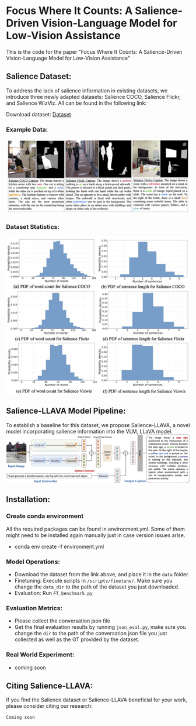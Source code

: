 # Focus Where It Counts: A Salience-Driven Vision-Language Model for Low-Vision Assistance

This is the code for the paper "Focus Where It Counts: A Salience-Driven Vision-Language Model for Low-Vision Assistance"


## Salience Dataset:
To address the lack of salience information in existing datasets, we introduce three newly adapted datasets: Salience COCO, Salience Flickr, and Salience WizViz. All can be found in the following link:

Download dataset: <a href="https://drive.google.com/file/d/13YiuT3m2K8EP31HJkA9Gmx26AGyBTqpO/view?usp=sharing" target="_blank">Dataset</a>
### Example Data:
![Example Image](images/datacomparison.jpg)
### Dataset Statistics:
![Example Image](images/datadistribution.jpg)


## Salience-LLAVA Model Pipeline:
To establish a baseline for this dataset, we propose Salience-LLAVA, a novel model incorporating salience information into the VLM, LLaVA model.
![Example Image](images/pipeline.jpg)

## Installation: 
### Create conda environment 
All the required packages can be found in environment.yml. Some of them might need to be installed again manually just in case version issues arise.
- conda env create -f environment.yml

### Model Operations:
- Download the dataset from the link above, and place it in the `data` folder.
- Finetuning: Execute scripts in `/scripts/finetune/`. Make sure you change the `data_dir` to the path of the dataset you just downloaded.
- Evaluation: Run `FT_benchmark.py`

### Evaluation Metrics:
- Please collect the conversation json file
- Get the final evaluation results by running `json_eval.py`, make sure you change the `dir` to the path of the conversation json file you just collected as well as the GT provided by the dataset.

### Real World Experiment:
- coming soon


## Citing Salience-LLAVA:

If you find the Salience dataset or Salience-LLAVA beneficial for your work, please consider citing our research:
```
Coming soon
```
